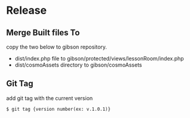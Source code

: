 # Release

## Merge Built files To

copy the two below to gibson repository.
- dist/index.php file to gibson/protected/views/lessonRoom/index.php
- dist/cosmoAssets directory to gibson/cosmoAssets

## Git Tag

add git tag with the current version
```
$ git tag {version number(ex: v.1.0.1)}
```
